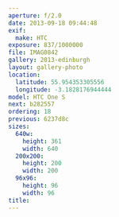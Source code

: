 ```yaml
---
aperture: f/2.0
date: 2013-09-18 09:44:48
exif:
  make: HTC
exposure: 837/1000000
file: IMAG0842
gallery: 2013-edinburgh
layout: gallery-photo
location:
  latitude: 55.954353305556
  longitude: -3.1828176944444
model: HTC One S
next: b282557
ordering: 18
previous: 6237d8c
sizes:
  640w:
    height: 361
    width: 640
  200x200:
    height: 200
    width: 200
  96x96:
    height: 96
    width: 96
title: 
---
```

